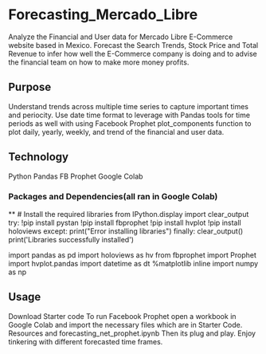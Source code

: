 # Forecasting_Mercado_Libre
Analyze the Financial and User data for Mercado Libre E-Commerce website based in Mexico. Forecast the Search Trends, Stock Price and Total Revenue to infer how well the E-Commerce company is doing and to advise the financial team on how to make more money profits.

## Purpose
Understand trends across multiple time series to capture important times and periocity. Use date time format to leverage with Pandas tools for time periods as well with using Facebook Prophet plot_components function to plot daily, yearly, weekly, and trend of the financial and user data.
## Technology
Python
Pandas
FB Prophet
Google Colab
### Packages and Dependencies(all ran in Google Colab)
** # Install the required libraries
from IPython.display import clear_output
try:
  !pip install pystan
  !pip install fbprophet
  !pip install hvplot
  !pip install holoviews
except:
  print("Error installing libraries")
finally:
  clear_output()
  print('Libraries successfully installed')

import pandas as pd
import holoviews as hv
from fbprophet import Prophet
import hvplot.pandas
import datetime as dt
%matplotlib inline
import numpy as np

## Usage
Download Starter code
To run Facebook Prophet open a workbook in Google Colab and import the necessary files which are in Starter Code. 
Resources and forecasting_net_prophet.ipynb
Then its plug and play. Enjoy tinkering with different forecasted time frames.
